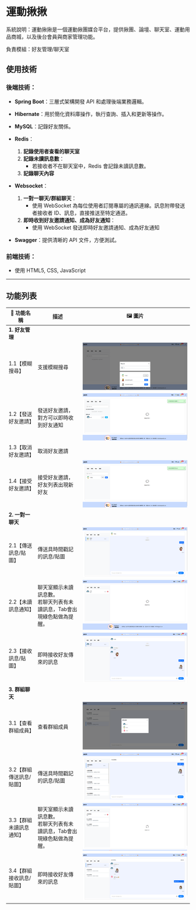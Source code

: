 # 運動揪揪
系統說明：運動揪揪是一個運動揪團媒合平台，提供揪團、論壇、聊天室、運動用品商城，以及後台會員與商家管理功能。

負責模組：好友管理/聊天室

## 使用技術

### 後端技術：
- **Spring Boot**：三層式架構開發 API 和處理後端業務邏輯。
- **Hibernate**：用於簡化資料庫操作，執行查詢、插入和更新等操作。
- **MySQL**：記錄好友關係。
- **Redis**：
  1. **記錄使用者查看的聊天室**
  2. **記錄未讀訊息數**：
     - 若接收者不在聊天室中，Redis 會記錄未讀訊息數。
  3. **記錄聊天內容**

- **Websocket**：
  1. **一對一聊天/群組聊天**：
      - 使用 WebSocket 為每位使用者訂閱專屬的通訊連線。訊息附帶發送者接收者 ID、訊息，直接推送至特定通道。
  2. **即時收到好友邀請通知、成為好友通知**：
     - 使用 WebSocket 發送即時好友邀請通知、成為好友通知
- **Swagger**：提供清晰的 API 文件，方便測試。


### 前端技術：
- 使用 HTML5, CSS, JavaScript


---
## 功能列表

| 🔧 功能名稱                         | 描述                                                                                                           | 🖼 圖片                                                                 |
|----------------------------------|--------------------------------------------------------------------------------------------------------------|--------------------------------------------------------------------|
| **1. 好友管理** |
| 1.1【模糊搜尋】| 支援模糊搜尋|![](images/1.1.png)|
| 1.2【發送好友邀請】| 發送好友邀請，對方可以即時收到好友通知|![](images/1.2.png)|
| 1.3【取消好友邀請】| 取消好友邀請||
| 1.4【接受好友邀請】| 接受好友邀請，好友列表出現新好友|![](images/1.3.png)|
| **2. 一對一聊天**   |
| 2.1【傳送訊息/貼圖】    | 傳送具時間戳記的訊息/貼圖|![](images/2.1.png)|
|2.2【未讀訊息通知】|聊天室顯示未讀訊息數。</br>若聊天列表有未讀訊息，Tab會出現綠色點做為提醒。|![](images/2.2.png)|
| 2.3【接收訊息/貼圖】| 即時接收好友傳來的訊息|![](images/2.3.png)|
| **3. 群組聊天** |
| 3.1【查看群組成員】| 查看群組成員|![](images/3.1.png)|
| 3.2【群組傳送訊息/貼圖】| 傳送具時間戳記的訊息/貼圖|![](images/3.2.png)|
| 3.3【群組未讀訊息通知】| 聊天室顯示未讀訊息數。</br>若聊天列表有未讀訊息，Tab會出現綠色點做為提醒。|![](images/3.3.png)|
| 3.4【群組接收訊息/貼圖】| 即時接收好友傳來的訊息|![](images/3.4.png)|











